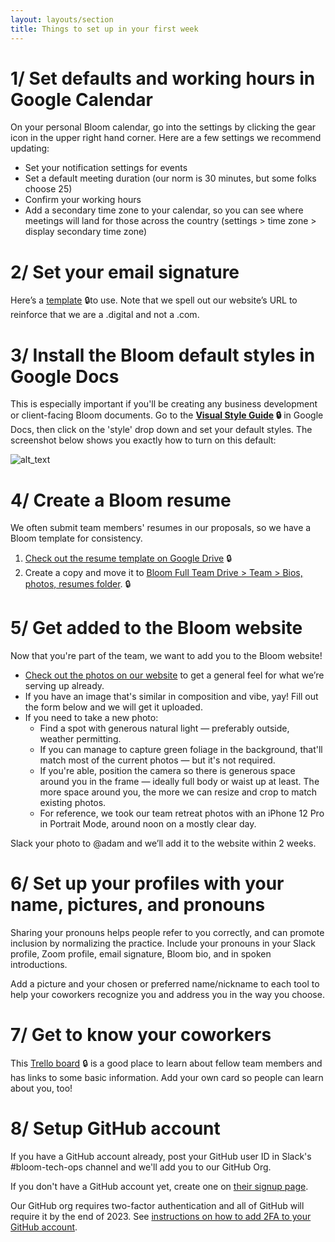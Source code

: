 ```yaml
---
layout: layouts/section
title: Things to set up in your first week
---
```


# 1/ Set defaults and working hours in Google Calendar

On your personal Bloom calendar, go into the settings by clicking the gear icon in the upper right hand corner. Here are a few settings we recommend updating:

* Set your notification settings for events
* Set a default meeting duration (our norm is 30 minutes, but some folks choose 25)
* Confirm your working hours
* Add a secondary time zone to your calendar, so you can see where meetings will land for those across the country (settings > time zone > display secondary time zone)

# 2/ Set your email signature

Here’s a [template](https://docs.google.com/document/d/1RaK-lQacImYNa-fyfDrY5iIvU5X7gSm1bq0ilfa1tBI/edit?usp=sharing) 🔒to use. Note that we spell out our website’s URL to reinforce that we are a .digital and not a .com.

# 3/ Install the Bloom default styles in Google Docs

This is especially important if you'll be creating any business development or client-facing Bloom documents. Go to the **[Visual Style Guide](https://docs.google.com/document/d/1k5lB6L2Uaiaomw6QZqqNWdDUad_IDbMEEEceI9Cd0Gg/edit#heading=h.g5pyyoerqoo3) 🔒** in Google Docs, then click on the 'style' drop down and set your default styles. The screenshot below shows you exactly how to turn on this default:

![alt_text](images/image1.png "image_tooltip")

# 4/ Create a Bloom resume 

We often submit team members' resumes in our proposals, so we have a Bloom template for consistency.

1. [Check out the resume template on Google Drive](https://docs.google.com/document/d/1xkY1BekVOIgimT_idKyhStqg5fJ56GHRmZiMW0dZV0g/edit) 🔒
2. Create a copy and move it to [Bloom Full Team Drive > Team > Bios, photos, resumes folder](https://drive.google.com/drive/u/0/folders/1wqWI38uNF0l8XbqhPGGLFDN-m26A4s60). 🔒


# 5/ Get added to the Bloom website

Now that you're part of the team, we want to add you to the Bloom website! 

* [Check out the photos on our website](https://bloomworks.digital/team) to get a general feel for what we’re serving up already.
* If you have an image that's similar in composition and vibe, yay! Fill out the form below and we will get it uploaded.
* If you need to take a new photo:
    * Find a spot with generous natural light — preferably outside, weather permitting.
    * If you can manage to capture green foliage in the background, that'll match most of the current photos — but it's not required.
    * If you're able, position the camera so there is generous space around you in the frame — ideally full body or waist up at least. The more space around you, the more we can resize and crop to match existing photos.
    * For reference, we took our team retreat photos with an iPhone 12 Pro in Portrait Mode, around noon on a mostly clear day.

Slack your photo to @adam and we’ll add it to the website within 2 weeks.

# 6/ Set up your profiles with your name, pictures, and pronouns

Sharing your pronouns helps people refer to you correctly, and can promote inclusion by normalizing the practice. Include your pronouns in your Slack profile, Zoom profile, email signature, Bloom bio, and in spoken introductions.

Add a picture and your chosen or preferred name/nickname to each tool to help your coworkers recognize you and address you in the way you choose.

# 7/ Get to know your coworkers

This [Trello board](https://trello.com/b/WVHYQUIn/bloom-overview) 🔒 is a good place to learn about fellow team members and has links to some basic information. Add your own card so people can learn about you, too!

# 8/ Setup GitHub account

If you have a GitHub account already, post your GitHub user ID in Slack's #bloom-tech-ops channel  and we'll add you to our GitHub Org.

If you don't have a GitHub account yet, create one on [their signup page](https://github.com/signup).

Our GitHub org requires two-factor authentication and all of GitHub will require it by the end of 2023. See [instructions on how to add 2FA to your GitHub account](https://docs.github.com/en/authentication/securing-your-account-with-two-factor-authentication-2fa/configuring-two-factor-authentication).
